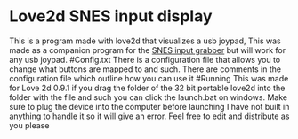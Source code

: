 # Love2d SNES input display
This is a program made with love2d that visualizes a usb joypad, This was made as a companion program for the [SNES input grabber](https://github.com/columna1/Snes-input-grabber) but will work for any usb joypad.
#Config.txt
There is a configuration file that allows you to change what buttons are mapped to and such. There are comments in the configuration file which outline how you can use it
#Running
This was made for Love 2d 0.9.1 if you drag the folder of the 32 bit portable love2d into the folder with the file and such you can click the launch.bat on windows. Make sure to plug the device into the computer before launching I have not built in anything to handle it so it will give an error.
Feel free to edit and distribute as you please
